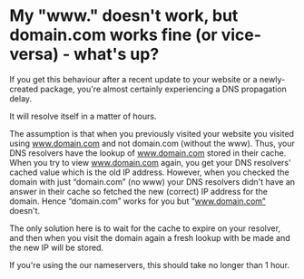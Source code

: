 # My "www." doesn't work, but domain.com works fine (or vice-versa) - what's up?

If you get this behaviour after a recent update to your website or a newly-created package, you're almost certainly experiencing a DNS propagation delay.

It will resolve itself in a matter of hours.

The assumption is that when you previously visited your website you visited using www.domain.com and not domain.com (without the www). Thus, your DNS resolvers have the lookup of www.domain.com stored in their cache. When you try to view www.domain.com again, you get your DNS resolvers' cached value which is the old IP address. However, when you checked the domain with just “domain.com” (no www) your DNS resolvers didn't have an answer in their cache so fetched the new (correct) IP address for the domain. Hence “domain.com” works for you but “www.domain.com” doesn't.

The only solution here is to wait for the cache to expire on your resolver, and then when you visit the domain again a fresh lookup with be made and the new IP will be stored.

If you're using the our nameservers, this should take no longer than 1 hour.
